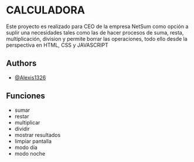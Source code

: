 # CALCULADORA

Este proyecto es realizado para CEO de la empresa NetSum como opción a suplir una necesidades tales como las de hacer procesos de suma, resta, multiplicación, division y permite borrar las operaciones, todo ello desde la perspectiva en HTML, CSS y JAVASCRIPT


## Authors

- [@Alexis1326](https://github.com/Alexis1326)


## Funciones

- sumar
- restar
- multiplicar
- dividir
- mostrar resultados
- limpiar pantalla
- modo día
- modo noche

